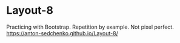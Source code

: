 # Layout-8
Practicing with Bootstrap. Repetition by example. Not pixel perfect. https://anton-sedchenko.github.io/Layout-8/
